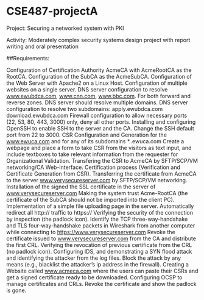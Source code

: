 # CSE487-projectA
Project: Securing a networked system with PKI

Activity: Moderately complex security systems design project with report writing and oral presentation


##Requirements: 

Configuration of Certification Authority AcmeCA with AcmeRootCA as the RootCA.
Configuration of the SubCA as the AcmeSubCA.
Configuration of the Web Server with Apache2 on a Linux Host. 
Configuration of multiple websites on a single server. 
DNS server configuration to resolve www.ewubdca.com, www.cnn.com, www.bbc.com. For both forward and reverse zones. DNS server should resolve multiple domains.
DNS server configuration to resolve two subdomains:
apply.ewubdca.com 
download.ewubdca.com
Firewall configuration to allow necessary ports (22, 53, 80, 443, 3000) only, deny all other ports.
Installing and configuring OpenSSH to enable SSH to the server and the CA.
Change the SSH default port from 22 to 3000.
CSR Configuration and Generation for the www.ewuca.com and for any of its subdomains *..ewuca.com
Create a webpage and place a form to take CSR from the visitors as text input, and include textboxes to take relevant information from the requester for Organizational Validation.
Transfering the CSR to AcmeCA by SFTP/SCP/VM networking/CA Web-interface. 
Certification process (Verification and Certificate Generation from CSR).
Transferring the certificate from AcmeCA to the server www.verysecureserver.com by SFTP/SCP/VM networking. 
Installation of the signed the SSL certificate in the server of www.verysecureserver.com
Making the system trust Acme-RootCA (the certificate of the SubCA should not be imported into the client PC). 
Implementation of a simple file uploading page in the server. 
Automatically redirect all http:// traffic to https:// 
Verifying the security of the connection by inspection (the padlock icon).
Identify the TCP three-way-handshake and TLS four-way-handshake packets in Wireshark from another computer while connecting to https://www.verysecureserver.com
Revoke the certificate issued to www.verysecureserver.com from the CA and distribute the first CRL.
Verifying the revocation of previous certificate from the CRL (no padlock icon).
Configuring IDS, and demonstrating a SYN flood attack and identifying the attacker from the log files. 
Block the attack by any means (e.g., blacklist the attacker’s ip address in the firewall).
Creating a Website called www.acmeca.com where the users can paste their CSRs and get a signed certificate ready to be downloaded.
Configuring OCSP to manage certificates and CRLs.
Revoke the certificate and show the padlock is gone.
